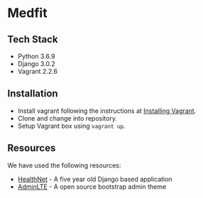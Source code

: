# Medfit

## Tech Stack

- Python 3.6.9
- Django  3.0.2
- Vagrant 2.2.6

## Installation

- Install vagrant following the instructions at [Installing Vagrant](https://www.vagrantup.com/docs/installation/).
- Clone and change into repository.
- Setup Vagrant box using `vagrant up`.

## Resources

We have used the following resources:
- [HealthNet](https://github.com/harlanhaskins/HealthNet) - A five year old Django based application
- [AdminLTE](https://adminlte.io/) - A open source bootstrap admin theme
